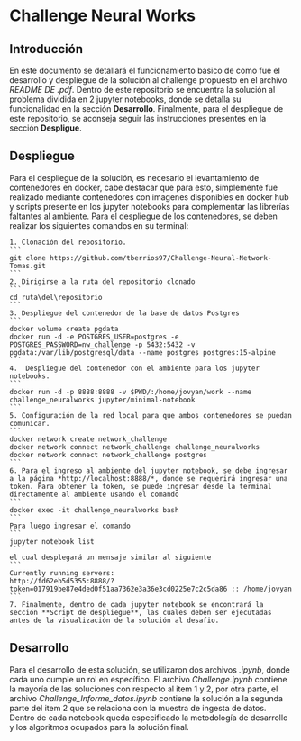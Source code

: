 # Challenge Neural Works

## Introducción

En este documento se detallará el funcionamiento básico de como fue el desarrollo y despliegue de la solución al challenge propuesto en el archivo *README DE .pdf*. Dentro de este repositorio se encuentra la solución al problema dividida en 2 jupyter notebooks, donde se detalla su funcionalidad en la sección **Desarrollo**. Finalmente, para el despliegue de este repositorio, se aconseja seguir las instrucciones presentes en la sección **Despligue**.

## Despliegue

Para el despliegue de la solución, es necesario el levantamiento de contenedores en docker, cabe destacar que para esto, simplemente fue realizado mediante contenedores con imagenes disponibles en docker hub y scripts presente en los jupyter notebooks para complementar las librerías faltantes al ambiente. Para el despliegue de los contenedores, se deben realizar los siguientes comandos en su terminal:

	1. Clonación del repositorio.
	```
	git clone https://github.com/tberrios97/Challenge-Neural-Network-Tomas.git
	```
	2. Dirigirse a la ruta del repositorio clonado
	```
	cd ruta\del\repositorio
	```
	3. Despliegue del contenedor de la base de datos Postgres
	```
	docker volume create pgdata
	docker run -d -e POSTGRES_USER=postgres -e POSTGRES_PASSWORD=nw_challenge -p 5432:5432 -v pgdata:/var/lib/postgresql/data --name postgres postgres:15-alpine
	```
	4.  Despliegue del contenedor con el ambiente para los jupyter notebooks.
	```
	docker run -d -p 8888:8888 -v $PWD/:/home/jovyan/work --name challenge_neuralworks jupyter/minimal-notebook
	```
	5. Configuración de la red local para que ambos contenedores se puedan comunicar.
	```
	docker network create network_challenge
	docker network connect network_challenge challenge_neuralworks
	docker network connect network_challenge postgres
	```
	6. Para el ingreso al ambiente del jupyter notebook, se debe ingresar a la página *http://localhost:8888/*, donde se requerirá ingresar una token. Para obtener la token, se puede ingresar desde la terminal directamente al ambiente usando el comando
	```
	docker exec -it challenge_neuralworks bash
	```
	Para luego ingresar el comando
	```
	jupyter notebook list
	```
	el cual desplegará un mensaje similar al siguiente
	```
	Currently running servers:
	http://fd62eb5d5355:8888/?token=017919be87e4ded0f51aa7362e3a36e3cd0225e7c2c5da86 :: /home/jovyan
	```
	7. Finalmente, dentro de cada jupyter notebook se encontrará la sección **Script de despliegue**, las cuales deben ser ejecutadas antes de la visualización de la solución al desafio.


## Desarrollo

Para el desarrollo de esta solución, se utilizaron dos archivos *.ipynb*, donde cada uno cumple un rol en específico. El archivo *Challenge.ipynb* contiene la mayoría de las soluciones con respecto al item 1 y 2, por otra parte, el archivo *Challenge_Informe_datos.ipynb* contiene la solución a la segunda parte del item 2 que se relaciona con la muestra de ingesta de datos. Dentro de cada notebook queda especificado la metodología de desarrollo y los algoritmos ocupados para la solución final.